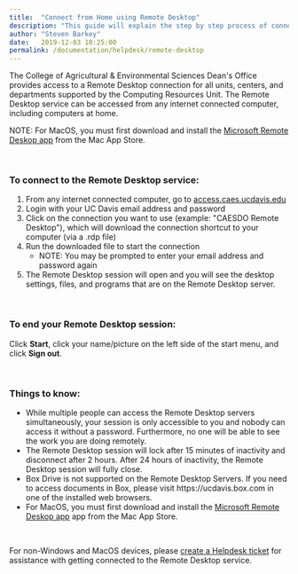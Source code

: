 ```yaml
---
title:  "Connect from Home using Remote Desktop"
description: "This guide will explain the step by step process of connecting from home with remote desktop."
author: "Steven Barkey"
date:   2019-12-03 10:25:00
permalink: /documentation/helpdesk/remote-desktop
---
```


<p><span class="discreet">The College of Agricultural & Environmental Sciences Dean's Office provides access to a Remote Desktop connection for all units, centers, and departments supported by the Computing Resources Unit.  The Remote Desktop service can be accessed from any internet connected computer, including computers at home.</span></p>
<p><span class="discreet">NOTE: For MacOS, you must first download and install the <a class="external-link" href="https://apps.apple.com/us/app/microsoft-remote-desktop-10/id1295203466" target="_blank">Microsoft Remote Deskop app</a> from the Mac App Store.</span></p>
<br />

<h3>To connect to the Remote Desktop service: </h3>
<ol style="PADDING-LEFT: 30px">
   <li>From any internet connected computer, go to <a href="http://access.caes.ucdavis.edu" target="_blank">access.caes.ucdavis.edu</a></li>
   <li>Login with your UC Davis email address and password</li>
   <li>Click on the connection you want to use (example: "CAESDO Remote Desktop"), which will download the connection shortcut to your computer (via a .rdp file)</li>
   <li>Run the downloaded file to start the connection
       <ul>
           <li>NOTE: You may be prompted to enter your email address and password again</li>
       </ul>
   </li>
   <li>The Remote Desktop session will open and you will see the desktop settings, files, and programs that are on the Remote Desktop server.</li>
</ol>
<br />
<h3>To end your Remote Desktop session:</h3>
<p>Click <b>Start</b>, click your name/picture on the left side of the start menu, and click <b>Sign out</b>.</p>
<br />
<h3>Things to know:</h3>
<ul style="PADDING-LEFT: 30px">
    <li>While multiple people can access the Remote Desktop servers simultaneously, your session is only accessible to you and nobody can access it without a password. Furthermore, no one will be able to see the work you are doing remotely.</li>
    <li>The Remote Desktop session will lock after 15 minutes of inactivity and disconnect after 2 hours.  After 24 hours of inactivity, the Remote Desktop session will fully close.</li>
    <li>Box Drive is not supported on the Remote Desktop Servers.  If you need to access documents in Box, please visit https://ucdavis.box.com in one of the installed web browsers.</li>
    <li>For MacOS, you must first download and install the <a class="external-link" href="https://apps.apple.com/us/app/microsoft-remote-desktop-10/id1295203466" target="_blank">Microsoft Remote Deskop app</a> app from the Mac App Store.</li>
</ul>
<br />
<p><span class="discreet">For non-Windows and MacOS devices, please <a class="external-link" href="https://caeshelp.ucdavis.edu" target="_blank">create a Helpdesk ticket</a> for assistance with getting connected to the Remote Desktop service.</span></p>
